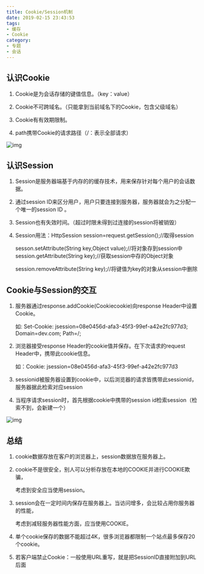 ```yaml
---
title: Cookie/Session机制
date: 2019-02-15 23:43:53
tags:
- 缓存
- Cookie
category:
- 专题
- 会话
---
```


## 认识Cookie

1. Cookie是为会话存储的键值信息。（key：value）

2. Cookie不可跨域名。（只能拿到当前域名下的Cookie，包含父级域名）

3. Cookie有有效期限制。

4. path携带Cookie的请求路径（/：表示全部请求）

![img](/images/conversation-1.png)

## 认识Session

1. Session是服务器端基于内存的的缓存技术，用来保存针对每个用户的会话数据。

2. 通过session ID来区分用户，用户只要连接到服务器，服务器就会为之分配一个唯一的session ID 。

3. Session也有失效时间。（超过时限未得到过连接的session将被销毁）

4. Session用法：HttpSession session=request.getSession();//取得session

	sesson.setAttribute(String key,Object value);//将对象存到session中 
	   
 	session.getAttribute(String key);//获取session中存的Object对象   

	session.removeAttribute(String key);//将键值为key的对象从session中删除

## Cookie与Session的交互

1. 服务器通过response.addCookie(Cookiecookie)向response Header中设置Cookie。

	如: Set-Cookie: jsession=08e0456d-afa3-45f3-99ef-a42e2fc977d3; Domain=dev.com; Path=/; 
	
2. 浏览器接受response Header的cookie值并保存。在下次请求的request Header中，携带此cookie信息。

	如：Cookie: jsession=08e0456d-afa3-45f3-99ef-a42e2fc977d3
	
3. sessionid被服务器设置到cookie中，以后浏览器的请求皆携带此sessionid，服务器据此检索对应session

4. 当程序请求session时，首先根据cookie中携带的session id检索session（检索不到，会新建一个）

![img](/images/conversation-2.png)

## 总结

1. cookie数据存放在客户的浏览器上，session数据放在服务器上。

2. cookie不是很安全，别人可以分析存放在本地的COOKIE并进行COOKIE欺骗，

	考虑到安全应当使用session。
	
3. session会在一定时间内保存在服务器上。当访问增多，会比较占用你服务器的性能，

	考虑到减轻服务器性能方面，应当使用COOKIE。
	
4. 单个cookie保存的数据不能超过4K，很多浏览器都限制一个站点最多保存20个cookie。

5. 若客户端禁止Cookie：一般使用URL重写，就是把SessionID直接附加到URL后面



